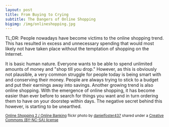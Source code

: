 ```yaml
---
layout: post
title: From Buying to Crying
subtitle: The Dangers of Online Shopping
bigimg: /img/onlineshopping.jpg
---
```

TL;DR: People nowadays have become victims to the online shopping trend. This has resulted in excess and unnecessary spending that would most likely not have taken place without the temptation of shopping on the Internet.

It is basic human nature. Everyone wants to be able to spend unlimited amounts of money and "shop till you drop." However, as this is obviously not plausible, a very common struggle for people today is being smart with and conserving their money. People are always trying to stick to a budget and put their earnings away into savings. Another growing trend is also online shopping. With the emergence of online shopping, it has become easier than ever before to search for things you want and in turn ordering them to have on your doorstep within days. The negative secret behind this however, is starting to be unearthed.

<small> <a title="Online Shopping 2 / Online Banking" href="https://flickr.com/photos/danielfoster/14399012925">Online Shopping 2 / Online Banking</a> flickr photo by <a href="https://flickr.com/people/danielfoster">danielfoster437</a> shared under a <a href="https://creativecommons.org/licenses/by-nc-sa/2.0/">Creative Commons (BY-NC-SA) license</a> </small>
